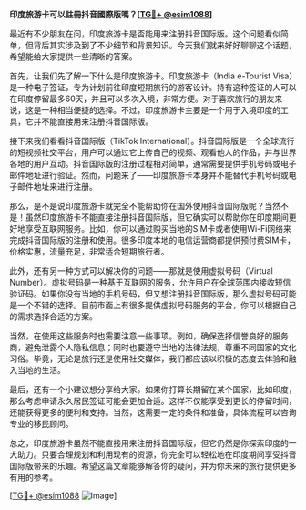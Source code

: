 **印度旅游卡可以註冊抖音國際版嗎？[[TG💪+ @esim1088](https://t.me/s/esim1088)]**

最近有不少朋友在问，印度旅游卡是否能用来注册抖音国际版。这个问题看似简单，但背后其实涉及到了不少细节和背景知识。今天我们就来好好聊聊这个话题，希望能给大家提供一些清晰的答案。

首先，让我们先了解一下什么是印度旅游卡。印度旅游卡（India e-Tourist Visa）是一种电子签证，专为计划前往印度短期旅行的游客设计。持有这种签证的人可以在印度停留最多60天，并且可以多次入境，非常方便。对于喜欢旅行的朋友来说，这是一种相当便捷的选择。不过，印度旅游卡主要是一个用于入境印度的工具，它并不能直接用来注册抖音国际版。

接下来我们看看抖音国际版（TikTok International）。抖音国际版是一个全球流行的短视频社交平台，用户可以通过它上传自己的视频、观看他人的作品，并与世界各地的用户互动。抖音国际版的注册过程相对简单，通常需要提供手机号码或电子邮件地址进行验证。然而，问题来了——印度旅游卡本身并不能替代手机号码或电子邮件地址来进行注册。

那么，是不是说印度旅游卡就完全不能帮助你在国外使用抖音国际版呢？当然不是！虽然印度旅游卡不能直接注册抖音国际版，但它确实可以帮助你在印度期间更好地享受互联网服务。比如，你可以通过购买当地的SIM卡或者使用Wi-Fi网络来完成抖音国际版的注册和使用。很多印度本地的电信运营商都提供预付费SIM卡，价格实惠，流量充足，非常适合短期旅行者。

此外，还有另一种方式可以解决你的问题——那就是使用虚拟号码（Virtual Number）。虚拟号码是一种基于互联网的服务，允许用户在全球范围内接收短信验证码。如果你没有当地的手机号码，但又想注册抖音国际版，那么虚拟号码可能是一个不错的选择。目前市面上有很多提供虚拟号码服务的平台，你可以根据自己的需求选择合适的方案。

当然，在使用这些服务时也需要注意一些事项。例如，确保选择信誉良好的服务商，避免泄露个人隐私信息；同时也要遵守当地的法律法规，尊重不同国家的文化习俗。毕竟，无论是旅行还是使用社交媒体，我们都应该以积极的态度去体验和融入当地的生活。

最后，还有一个小建议想分享给大家。如果你打算长期留在某个国家，比如印度，那么考虑申请永久居民签证可能会更加合适。这样不仅能享受到更长的停留时间，还能获得更多的便利和支持。当然，这需要一定的条件和准备，具体流程可以咨询专业的移民顾问。

总之，印度旅游卡虽然不能直接用来注册抖音国际版，但它仍然是你探索印度的一大助力。只要合理规划和利用现有的资源，你完全可以轻松地在印度期间享受抖音国际版带来的乐趣。希望这篇文章能够解答你的疑问，并为你未来的旅行提供更多有用的参考。

[[TG💪+ @esim1088](https://t.me/s/esim1088) ![Image](https://i.postimg.cc/4NQfJmqS/Snipaste-2025-05-13-00-14-12.png)]